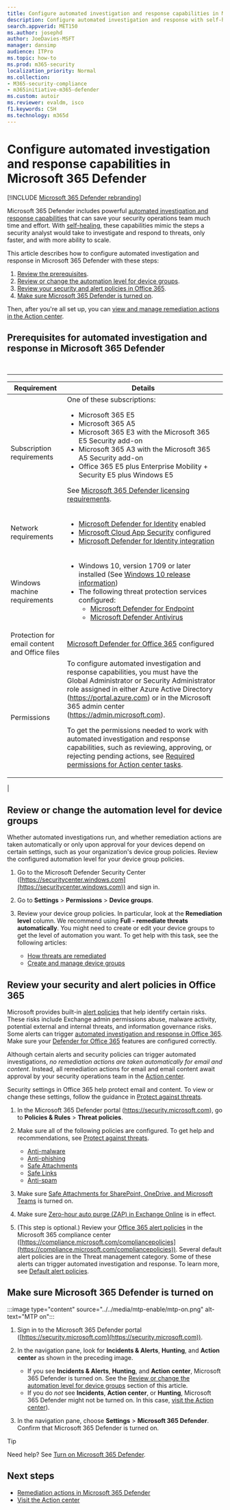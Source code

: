 ```yaml
---
title: Configure automated investigation and response capabilities in Microsoft 365 Defender
description: Configure automated investigation and response with self-healing in Microsoft 365 Defender
search.appverid: MET150
ms.author: josephd
author: JoeDavies-MSFT
manager: dansimp
audience: ITPro
ms.topic: how-to
ms.prod: m365-security
localization_priority: Normal
ms.collection:
- M365-security-compliance
- m365initiative-m365-defender
ms.custom: autoir
ms.reviewer: evaldm, isco
f1.keywords: CSH
ms.technology: m365d
---
```


# Configure automated investigation and response capabilities in Microsoft 365 Defender

[!INCLUDE [Microsoft 365 Defender rebranding](../includes/microsoft-defender.md)]

Microsoft 365 Defender includes powerful [automated investigation and response capabilities](m365d-autoir.md) that can save your security operations team much time and effort. With [self-healing](m365d-autoir.md#how-automated-investigation-and-self-healing-works), these capabilities mimic the steps a security analyst would take to investigate and respond to threats, only faster, and with more ability to scale.

This article describes how to configure automated investigation and response in Microsoft 365 Defender with these steps:

1. [Review the prerequisites](#prerequisites-for-automated-investigation-and-response-in-microsoft-365-defender).
2. [Review or change the automation level for device groups](#review-or-change-the-automation-level-for-device-groups).
3. [Review your security and alert policies in Office 365](#review-your-security-and-alert-policies-in-office-365).
4. [Make sure Microsoft 365 Defender is turned on](#make-sure-microsoft-365-defender-is-turned-on).

Then, after you're all set up, you can [view and manage remediation actions in the Action center](m365d-autoir-actions.md).

## Prerequisites for automated investigation and response in Microsoft 365 Defender

<br>

****

|Requirement|Details|
|---|---|
|Subscription requirements|One of these subscriptions: <ul><li>Microsoft 365 E5</li><li>Microsoft 365 A5</li><li>Microsoft 365 E3 with the Microsoft 365 E5 Security add-on</li><li>Microsoft 365 A3 with the Microsoft 365 A5 Security add-on</li><li>Office 365 E5 plus Enterprise Mobility + Security E5 plus Windows E5</li></ul> <p> See [Microsoft 365 Defender licensing requirements](./prerequisites.md#licensing-requirements).|
|Network requirements|<ul><li>[Microsoft Defender for Identity](/azure-advanced-threat-protection/what-is-atp) enabled</li><li>[Microsoft Cloud App Security](/cloud-app-security/what-is-cloud-app-security) configured</li><li>[Microsoft Defender for Identity integration](/cloud-app-security/mdi-integration)</li></ul>|
|Windows machine requirements|<ul><li>Windows 10, version 1709 or later installed (See [Windows 10 release information](/windows/release-information/))</li><li>The following threat protection services configured:<ul><li>[Microsoft Defender for Endpoint](../defender-endpoint/configure-endpoints.md)</li><li>[Microsoft Defender Antivirus](/windows/security/threat-protection/windows-defender-antivirus/configure-windows-defender-antivirus-features)</li></ul></li></ul>|
|Protection for email content and Office files|[Microsoft Defender for Office 365](/microsoft-365/security/office-365-security/defender-for-office-365#configure-atp-policies) configured|
|Permissions|To configure automated investigation and response capabilities, you must have the Global Administrator or Security Administrator role assigned in either Azure Active Directory (<https://portal.azure.com>) or in the Microsoft 365 admin center (<https://admin.microsoft.com>). <p> To get the permissions needed to work with automated investigation and response capabilities, such as reviewing, approving, or rejecting pending actions, see [Required permissions for Action center tasks](m365d-action-center.md#required-permissions-for-action-center-tasks).|
|

## Review or change the automation level for device groups

Whether automated investigations run, and whether remediation actions are taken automatically or only upon approval for your devices depend on certain settings, such as your organization's device group policies. Review the configured automation level for your device group policies.

1. Go to the Microsoft Defender Security Center ([https://securitycenter.windows.com](https://securitycenter.windows.com)) and sign in.

2. Go to **Settings** > **Permissions** > **Device groups**.

3. Review your device group policies. In particular, look at the **Remediation level** column. We recommend using **Full - remediate threats automatically**.  You might need to create or edit your device groups to get the level of automation you want. To get help with this task, see the following articles:
   - [How threats are remediated](/windows/security/threat-protection/microsoft-defender-atp/automated-investigations#how-threats-are-remediated)
   - [Create and manage device groups](/windows/security/threat-protection/microsoft-defender-atp/machine-groups)

## Review your security and alert policies in Office 365

Microsoft provides built-in [alert policies](../../compliance/alert-policies.md) that help identify certain risks. These risks include Exchange admin permissions abuse, malware activity, potential external and internal threats, and information governance risks. Some alerts can trigger [automated investigation and response in Office 365](../office-365-security/office-365-air.md). Make sure your [Defender for Office 365](../office-365-security/defender-for-office-365.md) features are configured correctly.

Although certain alerts and security policies can trigger automated investigations, *no remediation actions are taken automatically for email and content*. Instead, all remediation actions for email and email content await approval by your security operations team in the [Action center](m365d-action-center.md).

Security settings in Office 365 help protect email and content. To view or change these settings, follow the guidance in [Protect against threats](../office-365-security/protect-against-threats.md).

1. In the Microsoft 365 Defender portal (<https://security.microsoft.com>), go to **Policies & Rules** \> **Threat policies**.

2. Make sure all of the following policies are configured. To get help and recommendations, see [Protect against threats](/microsoft-365/security/office-365-security/protect-against-threats).
   - [Anti-malware](../office-365-security/protect-against-threats.md#part-1---anti-malware-protection-in-eop)
   - [Anti-phishing](../office-365-security/protect-against-threats.md#part-2---anti-phishing-protection-in-eop-and-defender-for-office-365)
   - [Safe Attachments](../office-365-security/protect-against-threats.md#safe-attachments-policies-in-microsoft-defender-for-office-365)
   - [Safe Links](../office-365-security/protect-against-threats.md#safe-links-policies-in-microsoft-defender-for-office-365)
   - [Anti-spam](../office-365-security/protect-against-threats.md#part-3---anti-spam-protection-in-eop)

3. Make sure [Safe Attachments for SharePoint, OneDrive, and Microsoft Teams](../office-365-security/mdo-for-spo-odb-and-teams.md) is turned on.

4. Make sure [Zero-hour auto purge (ZAP) in Exchange Online](../office-365-security/zero-hour-auto-purge.md) is in effect.

5. (This step is optional.) Review your [Office 365 alert policies](../../compliance/alert-policies.md) in the Microsoft 365 compliance center ([https://compliance.microsoft.com/compliancepolicies](https://compliance.microsoft.com/compliancepolicies)). Several default alert policies are in the Threat management category. Some of these alerts can trigger automated investigation and response. To learn more, see [Default alert policies](../../compliance/alert-policies.md#default-alert-policies).

## Make sure Microsoft 365 Defender is turned on

:::image type="content" source="../../media/mtp-enable/mtp-on.png" alt-text="MTP on":::

1. Sign in to the Microsoft 365 Defender portal ([https://security.microsoft.com](https://security.microsoft.com)).

2. In the navigation pane, look for **Incidents & Alerts**, **Hunting**, and **Action center** as shown in the preceding image.
   - If you see **Incidents & Alerts**, **Hunting**, and **Action center**, Microsoft 365 Defender is turned on. See the [Review or change the automation level for device groups](#review-or-change-the-automation-level-for-device-groups) section of this article.
   - If you do *not* see **Incidents**, **Action center**, or **Hunting**, Microsoft 365 Defender might not be turned on. In this case, [visit the Action center](m365d-action-center.md)).

3. In the navigation pane, choose **Settings** > **Microsoft 365 Defender**. Confirm that Microsoft 365 Defender is turned on.

> [!TIP]
> Need help? See [Turn on Microsoft 365 Defender](m365d-enable.md).

## Next steps

- [Remediation actions in Microsoft 365 Defender](m365d-remediation-actions.md)
- [Visit the Action center](m365d-action-center.md)

